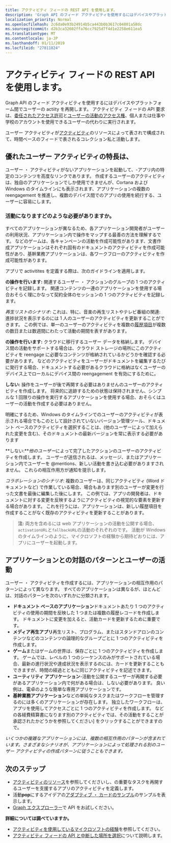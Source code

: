 ```yaml
---
title: アクティビティ フィードの REST API を使用します。
description: 'Graph API のフィード アクティビティを使用するにはデバイスやプラットフォーム間でユーザーの actiity を再開します。 アクティビティ フィードの API 要求は、委任されたアクセス許可とユーザーのアクティビティ権限、個人または仕事や学校のアカウントで使用できるユーザーの代わりに実行されます。 '
localization_priority: Normal
ms.openlocfilehash: 2c6da0e93b24914b5ca443b0b3617c04001a58dc
ms.sourcegitcommit: d2b3ca32602ffa76cc7925d7f4d1e2258e611ea5
ms.translationtype: MT
ms.contentlocale: ja-JP
ms.lasthandoff: 01/11/2019
ms.locfileid: "27811824"
---
```

# <a name="use-the-activity-feed-rest-api"></a>アクティビティ フィードの REST API を使用します。

Graph API のフィード アクティビティを使用するにはデバイスやプラットフォーム間でユーザーの actiity を再開します。 アクティビティ フィードの API 要求は、[委任されたアクセス許可](/graph/permissions-reference#delegated-permissions-application-permissions-and-effective-permissions)と[ユーザーの活動のアクセス権](/graph/permissions-reference)、個人または仕事や学校のアカウントを使用できるユーザーの代わりに実行されます。 

ユーザー アクティビティが[アクティビティ](https://developer.microsoft.com/graph/docs/api-reference/v1.0/resources/projectrome_activity)のリソースによって表されで構成されて、時間ベースのフィードで表されるコレクション私と活動します。 
<!-- Add missing content.
Each activity represents a unique... 
-->
## <a name="what-makes-a-great-user-activity"></a>優れたユーザー アクティビティの特長は、

ユーザー ・ アクティビティがないアプリケーションを起動して、-アプリ内の特定のコンテンツを高度なリンクであります。 作成するユーザーのアクティビティは、独自のアプリケーションでしか使用できませんが、Cortana および Windows のタイムラインにも表示されます、アプリケーションの複数の reengagement を推進し、複数のデバイス間でのアプリの使用を続行する、ユーザーに容易にします。  

### <a name="what-should-become-an-activity"></a>活動になりますどのような必要がありますか。 

すべてのアプリケーションが異なるため、各アプリケーション開発者がユーザーの利用状況、アプリケーション内で操作をマップする最善の方法を理解するです。 などのゲームは、各キャンペーンの活動を作成可能性があります、文書作成アプリケーションはそれぞれ固有のドキュメントのアクティビティを作成可能性があり、基幹業務アプリケーションは、各ワークフローのアクティビティを作成可能性があります。 

アプリで activitites を定義する際は、次のガイドラインを適用します。

**の操作を行います:** 関連するユーザー ・ アクションのグループの 1 つのアクティビティを記録します。 関連コンテンツの一連のアプリケーションを使用する場合おそらく理にかなって契約全体のセッションの 1 つのアクティビティを記録します。  

*再生リストのシナリオ:* これは、特に、音楽の再生リストやテレビ番組の関連: 進捗状況を表示するのには 1 人のユーザーのアクティビティを更新することができます。 この例では、単一のユーザーのアクティビティを複数の[履歴項目](https://developer.microsoft.com/graph/docs/api-reference/v1.0/resources/projectrome_historyitem)が複数の数日または数週間にわたって活動の期間を表すがあります。  

**の操作を行います:** クラウドに移行するユーザー データを格納します。 デバイス間の活動をサポートする場合は、クラウド ストレージの場所にこのアクティビティを reengage に必要なコンテンツが格納されているかどうかを確認する必要があります。 などのアクティビティをユーザーがドキュメントを編集するたびに発行する場合、ドキュメントする必要があるクラウドに格納はなくユーザーのデバイス上でローカルにデバイス間の reengagement を有効にするために。  

**しない:** 操作をユーザーが後で再開する必要はありませんのユーザーのアクティビティを作成します。 将来的に追跡するための状態は保持されません、シンプルな 1 回限りの操作を実行するアプリケーションを使用する場合、おそらくはユーザーの活動を作成する必要はありません。 

明確にするため、Windows のタイムラインでのユーザーのアクティビティが表示される場合でもこのとして設計されていないバージョン管理ツール、ドキュメント ベースのアクティビティを選択することは、(他のユーザーによって加えられた変更を含む)、そのドキュメントの最新バージョンを常に表示する必要があります

**しない:***他のユーザー*によって完了したアクションのユーザーのアクティビティを作成します。 ユーザーが送信されるは、メッセージ、またはアプリケーション内でユーザーを @mentions、新しい活動を書き込む必要がありますされません。 これらの相互作用方が通知を提示します。  

*コラボレーションのシナリオ:* 複数のユーザーは、同じアクティビティ (Word ドキュメントなど) で作業している場合、場合もあります別のユーザーが変更を行った文書を最後に編集した後にします。 この例では、アプリの開発者は、ドキュメントに対する変更を反映するようにアクティビティの視覚的な要素を更新する場合があります。 これを行うには、アプリケーションは、新しい履歴項目を作成することがなく既存のアクティビティを更新することがあります。 

>**注:** 両方を含めるには web アプリケーションの活動を公開する場合、`activationURL`と`fallbackURL`の活動のそれぞれのです。 活動が Windows のタイムラインのように、マイクロソフトの経験から期待どおりには、アプリにユーザーを起動します。 

## <a name="app-interaction-patterns-and-user-activities"></a>アプリケーションとの対話のパターンとユーザーの活動 
ユーザー ・ アクティビティを作成するには、アプリケーションの相互作用のパターンによって異なります。 すべてのアプリケーションは異なるが、ほとんどは、対話のパターンを次のいずれかに分類されます。 

* **ドキュメント ベースのアプリケーション**ドキュメントあたり 1 つのアクティビティの使用の期間を反映した 1 つまたは複数の履歴レコードを作成します。 ドキュメントに変更を加えると、活動カードを更新するために重要です。 
* **メディア再生アプリ**再生リスト、プログラム、またはスタンドアロンのコンテンツなどのコンテンツの論理的なグループごとに 1 つのアクティビティを作成します。 
* **ゲーム**またはゲームの世界は、保存ごとに 1 つのアクティビティを作成します。 ゲームでは、レベルの 1 つのシーケンスのみがサポートされている場合、最新の進行状況や達成状況を表示するのには、カードを更新することもできますが、時間の経過とともに同じアクティビティを記述できます。 
* **ユーティリティ アプリケーション**-活動を公開するユーザーが再開する必要があるアプリケーション内で何がある場合は、しない必要があります。 良い例は、電卓のような簡単な専用アプリケーションです。 
* **基幹業務アプリケーション**などの単純なタスクまたはワークフローを管理するのには多くのアプリケーションが存在します。 独立したワークフローは、アプリを使用してアクセスごとに 1 つのアクティビティを作成します。 などの各経費精算書になります別のアクティビティでは、その活動をすることが承認されたかどうかを参照してください] をクリックすることができますので。

*いくつかの複雑なアプリケーションには、複数の相互作用のパターンが含まれています。さまざまなシナリオが、アプリケーションによって処理される別のユーザー アクティビティの作成パターンに従うこともできます。*

<!-- Add content or remove H2.
## Common use cases 
-->

## <a name="next-steps"></a>次のステップ

- [アクティビティのリソース](https://developer.microsoft.com/graph/docs/api-reference/v1.0/resources/projectrome_activity)を参照してくださいし、の重要なタスクを再開するユーザーを支援するアプリのアクティビティを定義します。
- 活動**pop**にするアイデアの[アダプティブ ・ カードのサンプル](https://adaptivecards.io/samples/)のサンプルを表示します。  
- 
  [Graph エクスプローラー](https://developer.microsoft.com/graph/graph-explorer)で API をお試しください。

**詳細については調べていますか。** 

- [アクティビティを使用しているマイクロソフトの経験](https://channel9.msdn.com/events/Build/2017/B8108)を参照してください。
- [アクティビティ フィードの API と中断した場所を選択](https://channel9.msdn.com/Events/Windows/Windows-Developer-Day-Fall-Creators-Update/WinDev011)について説明します。
